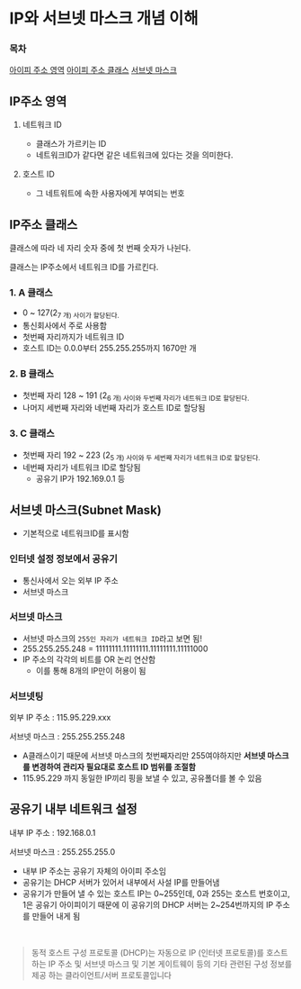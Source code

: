 # IP와 서브넷 마스크 개념 이해

### 목차

[아이피 주소 영역](#ip주소-영역)
[아이피 주소 클래스](#ip주소-클래스)
[서브넷 마스크](#서브넷-마스크)

## IP주소 영역

1. 네트워크 ID

    - 클래스가 가르키는 ID
    - 네트워크ID가 같다면 같은 네트워크에 있다는 것을 의미한다.

2. 호스트 ID
    - 그 네트워트에 속한 사용자에게 부여되는 번호

## IP주소 클래스

클래스에 따라 네 자리 숫자 중에 첫 번째 숫자가 나뉜다.

클래스는 IP주소에서 네트워크 ID를 가르킨다.

### 1. A 클래스

- 0 ~ 127(2<sub>7 개) 사이가 할당된다.
- 통신회사에서 주로 사용함
- 첫번째 자리까지가 네트워크 ID
- 호스트 ID는 0.0.0부터 255.255.255까지 1670만 개

### 2. B 클래스

- 첫번째 자리 128 ~ 191 (2<sub>6 개) 사이와 두번째 자리가 네트워크 ID로 할당된다.
- 나머지 세번째 자리와 네번째 자리가 호스트 ID로 할당됨

### 3. C 클래스

- 첫번째 자리 192 ~ 223 (2<sub>5 개) 사이와 두 세번째 자리가 네트워크 ID로 할당된다.
- 네번째 자리가 네트워크 ID로 할당됨
    - 공유기 IP가 192.169.0.1 등


## 서브넷 마스크(Subnet Mask)

- 기본적으로 네트워크ID를 표시함

### 인터넷 설정 정보에서 공유기

- 통신사에서 오는 외부 IP 주소
- 서브넷 마스크

### 서브넷 마스크

- 서브넷 마스크의 `255인 자리가 네트워크 ID`라고 보면 됨!
- 255.255.255.248 = 11111111.11111111.11111111.11111000
- IP 주소의 각각의 비트를 OR 논리 연산함
    - 이를 통해 8개의 IP만이 허용이 됨

### 서브넷팅

외부 IP 주소 : 115.95.229.xxx

서브넷 마스크 : 255.255.255.248

- A클래스이기 때문에 서브넷 마스크의 첫번째자리만 255여야하지만 **서브넷 마스크를 변경하여 관리자 필요대로 호스트 ID 범위를 조절함**
- 115.95.229 까지 동일한 IP끼리 핑을 보낼 수 있고, 공유폴더를 볼 수 있음


## 공유기 내부 네트워크 설정

내부 IP 주소 : 192.168.0.1

서브넷 마스크 : 255.255.255.0

- 내부 IP 주소는 공유기 자체의 아이피 주소임
- 공유기는 DHCP 서버가 있어서 내부에서 사설 IP를 만들어냄
- 공유기가 만들어 낼 수 있는 호스트 IP는 0~255인데, 0과 255는 호스트 번호이고, 1은 공유기 아이피이기 때문에 이 공유기의 DHCP 서버는 2~254번까지의 IP 주소를 만들어 내게 됨

<br>

 > 동적 호스트 구성 프로토콜 (DHCP)는 자동으로 IP (인터넷 프로토콜)를 호스트 하는 IP 주소 및 서브넷 마스크 및 기본 게이트웨이 등의 기타 관련된 구성 정보를 제공 하는 클라이언트/서버 프로토콜입니다

